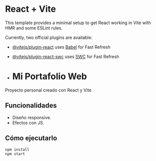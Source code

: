 # React + Vite

This template provides a minimal setup to get React working in Vite with HMR and some ESLint rules.

Currently, two official plugins are available:

- [@vitejs/plugin-react](https://github.com/vitejs/vite-plugin-react/blob/main/packages/plugin-react/README.md) uses [Babel](https://babeljs.io/) for Fast Refresh
- [@vitejs/plugin-react-swc](https://github.com/vitejs/vite-plugin-react-swc) uses [SWC](https://swc.rs/) for Fast Refresh

- # Mi Portafolio Web  

Proyecto personal creado con React y Vite  

## Funcionalidades  
- Diseño responsive.  
- Efectos con JS.  

## Cómo ejecutarlo  
`npm install`  
`npm start`
